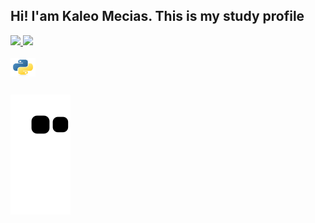 ## Hi! I'am Kaleo Mecias. This is my study profile

<div>
  <a href="https://github.com/KaleoMecias">
  <img height="180em" src="https://github-readme-stats.vercel.app/api?username=KaleoMecias&show_icons=true&theme=midnight-purple&include_all_comits=true&count_private=true"/>
  <img height="180em" src="https://github-readme-stats.vercel.app/api/top-langs/?username=KaleoMecias&layout=compact&langs_count=16&theme=midnight-purple"/>
</div>

<div style="display: inline_block"><br>
  <img align="center" alt="Kaleo-Python" height="30" width="40" src="https://raw.githubusercontent.com/devicons/devicon/master/icons/python/python-original.svg">
  
</div>

##

<div>

</div>

![Snake Game](https://github.com/KaleoMecias/KaleoMecias/blob/output/github-contribution-grid-snake.svg)


